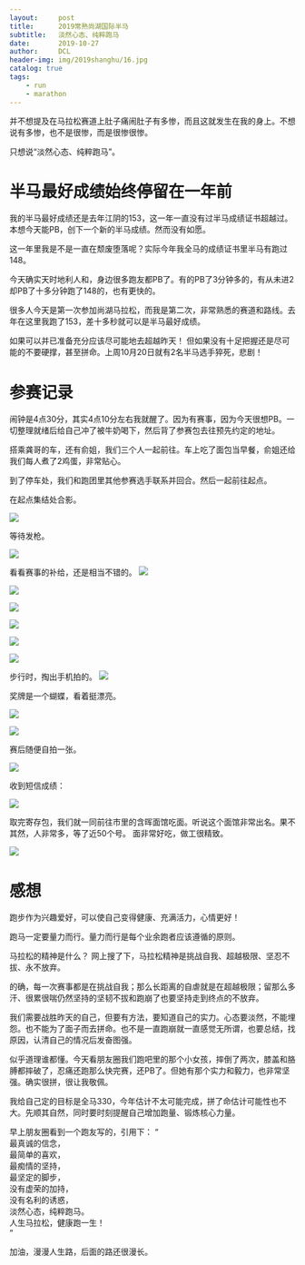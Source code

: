 ```yaml
---
layout:     post
title:      2019常熟尚湖国际半马
subtitle:   淡然心态、纯粹跑马
date:       2019-10-27
author:     DCL
header-img: img/2019shanghu/16.jpg
catalog: true
tags:
    - run
    - marathon
---
```

并不想提及在马拉松赛道上肚子痛闹肚子有多惨，而且这就发生在我的身上。不想说有多惨，也不是很惨，而是很惨很惨。

只想说“淡然心态、纯粹跑马”。

# 半马最好成绩始终停留在一年前 #

我的半马最好成绩还是去年江阴的153，这一年一直没有过半马成绩证书超越过。本想今天能PB，创下一个新的半马成绩。然而没有如愿。

这一年里我是不是一直在颓废堕落呢？实际今年我全马的成绩证书里半马有跑过148。

今天确实天时地利人和，身边很多跑友都PB了。有的PB了3分钟多的，有从未进2却PB了十多分钟跑了148的，也有更快的。

很多人今天是第一次参加尚湖马拉松，而我是第二次，非常熟悉的赛道和路线。去年在这里我跑了153，差十多秒就可以是半马最好成绩。

如果可以并已准备充分应该尽可能地去超越昨天！ 但如果没有十足把握还是尽可能的不要硬撑，甚至拼命。上周10月20日就有2名半马选手猝死，悲剧！

# 参赛记录 #
闹钟是4点30分，其实4点10分左右我就醒了。因为有赛事，因为今天很想PB。一切整理就绪后给自己冲了被牛奶喝下，然后背了参赛包去往预先约定的地址。

搭乘龚哥的车，还有俞姐，我们三个人一起前往。车上吃了面包当早餐，俞姐还给我们每人煮了2鸡蛋，非常贴心。

到了停车处，我们和跑团里其他参赛选手联系并回合。然后一起前往起点。

在起点集结处合影。

![](http://daichunlei.com/img/2019shanghu/16.jpg)

等待发枪。

![](http://daichunlei.com/img/2019shanghu/01.jpg)

看看赛事的补给，还是相当不错的。
![](http://daichunlei.com/img/2019shanghu/9.jpg)

![](http://daichunlei.com/img/2019shanghu/4.jpg)

![](http://daichunlei.com/img/2019shanghu/10.jpg)

![](http://daichunlei.com/img/2019shanghu/11.jpg)

![](http://daichunlei.com/img/2019shanghu/12.jpg)

![](http://daichunlei.com/img/2019shanghu/13.jpg)

步行时，掏出手机拍的。
![](http://daichunlei.com/img/2019shanghu/5.jpg)

奖牌是一个蝴蝶，看着挺漂亮。

![](http://daichunlei.com/img/2019shanghu/6.jpg)

![](http://daichunlei.com/img/2019shanghu/2.jpg)


赛后随便自拍一张。

![](http://daichunlei.com/img/2019shanghu/7.jpg)

收到短信成绩：

![](http://daichunlei.com/img/2019shanghu/18.jpg)


取完寄存包，我们就一同前往市里的含晖面馆吃面。听说这个面馆非常出名。果不其然，人非常多，等了近50个号。
面非常好吃，做工很精致。

![](http://daichunlei.com/img/2019shanghu/3.jpg)


# 感想 #

跑步作为兴趣爱好，可以使自己变得健康、充满活力，心情更好！ 

跑马一定要量力而行。量力而行是每个业余跑者应该遵循的原则。

马拉松的精神是什么？ 网上搜了下，马拉松精神是挑战自我、超越极限、坚忍不拔、永不放弃。

的确，每一次赛事都是在挑战自我；那么长距离的自虐就是在超越极限；留那么多汗、很累很喘仍然坚持的坚韧不拔和跑崩了也要坚持走到终点的不放弃。

我们需要战胜昨天的自己，但要有方法，要知道自己的实力。心态要淡然，不能埋怨。也不能为了面子而去拼命。也不是一直跑崩就一直感觉无所谓，也要总结，找原因，认清自己的情况后发奋图强。

似乎道理谁都懂。今天看朋友圈我们跑吧里的那个小女孩，摔倒了两次，膝盖和胳膊都摔破了，忍痛还跑那么快完赛，还PB了。但她有那个实力和毅力，也非常坚强。确实很拼，很让我敬佩。

我给自己定的目标是全马330，今年估计不太可能完成，拼了命估计可能性也不大。先顺其自然，同时要时刻提醒自己增加跑量、锻炼核心力量。

早上朋友圈看到一个跑友写的，引用下：
“  
最真诚的信念，  
最简单的喜欢，  
最痴情的坚持，  
最坚定的脚步，  
没有虚荣的加持，  
没有名利的诱惑，  
淡然心态，纯粹跑马。  
人生马拉松，健康跑一生！  
”

加油，漫漫人生路，后面的路还很漫长。

